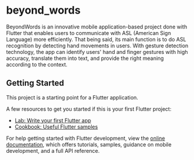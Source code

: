 # beyond_words

BeyondWords is an innovative mobile application-based project done with Flutter that enables users to communicate with ASL (American Sign Language) more efficiently. That being said, its main function is to do ASL recognition by detecting hand movements in users. With gesture detection technology, the app can identify users' hand and finger gestures with high accuracy, translate them into text, and provide the right meaning according to the context.

## Getting Started

This project is a starting point for a Flutter application.

A few resources to get you started if this is your first Flutter project:

- [Lab: Write your first Flutter app](https://docs.flutter.dev/get-started/codelab)
- [Cookbook: Useful Flutter samples](https://docs.flutter.dev/cookbook)

For help getting started with Flutter development, view the
[online documentation](https://docs.flutter.dev/), which offers tutorials,
samples, guidance on mobile development, and a full API reference.
